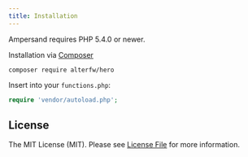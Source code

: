 ```yaml
---
title: Installation
---
```


Ampersand requires PHP 5.4.0 or newer.

Installation via [Composer](https://getcomposer.org/)

    composer require alterfw/hero

Insert into your `functions.php`:

```php
require 'vendor/autoload.php';
```

## License

The MIT License (MIT). Please see [License File](https://github.com/alterfw/ampersand/blob/master/LICENSE) for more information.